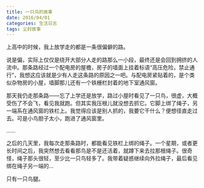 ```yaml
---
title: 一只鸟的故事
date: 2016/04/01
categories: 生活日志
tags: 尘封故事
---
```


上高中的时候，我上放学走的都是一条很偏僻的路。

说是偏，实际上仅仅是绕开大部分人走的路那么一小段，最终还是会回到拥挤的人流中。那条路经过一个配电房的屋檐，房子的墙面上挂着标语“高压危险，禁止通行”，我想这应该就是少有人走这条路的原因之一吧。与配电房紧贴着的，是个类似杂物房的小屋，墙脚那儿还有一个铁栅栏封着的地下室通风窗。

那天我仍走那条路——忘了上学还是放学，路过小屋时看见了一只鸟，很虚，大概受伤了不会飞，看见我就跑。但其实我压根儿就没想去抓它。它脚上绑了绳子，另一端系在通风窗的铁栏上。我觉得应该是别人抓的，我要它干什么？便想径直走过去。可是小鸟胆子太小，跑进了通风窗里。

......

之后的几天里，我每次走那条路时，都能看见铁栏上绑的绳子。一个星期，或者更长时间之后，我突然想去看看那鸟是不是还活着，就蹲下来去拉那根绳子。很奇怪，绳子那头很轻，至少比一只鸟轻多了。我带着疑惑继续向外拉绳子，最后看见绑在绳子另一端的...

只有一只鸟腿。